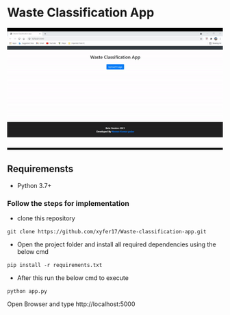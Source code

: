 # Waste Classification App

![main](templates/main.gif)

## Requiremensts
* Python 3.7+
### Follow the steps for implementation

* clone this repository 
```
git clone https://github.com/xyfer17/Waste-classification-app.git

```
* Open the project folder  and install all required dependencies using the below cmd
```
pip install -r requirements.txt
```
* After this run the below cmd to execute 
```
python app.py
```
Open Browser and type http://localhost:5000 



